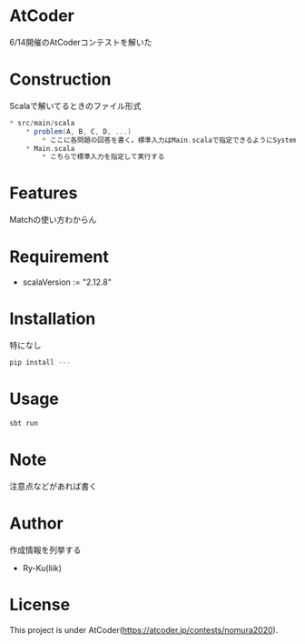# AtCoder

6/14開催のAtCoderコンテストを解いた

# Construction
Scalaで解いてるときのファイル形式

```Scala
* src/main/scala
    * problem(A, B, C, D, ...)
        * ここに各問題の回答を書く。標準入力はMain.scalaで指定できるようにSystem.inを使用する。
    * Main.scala
        * こちらで標準入力を指定して実行する
```

# Features
Matchの使い方わからん

# Requirement
* scalaVersion     := "2.12.8"

# Installation
特になし

```bash
pip install ---
```

# Usage
```bash
sbt run
```

# Note

注意点などがあれば書く

# Author

作成情報を列挙する

* Ry-Ku(liik)

# License
This project is under AtCoder(https://atcoder.jp/contests/nomura2020).
